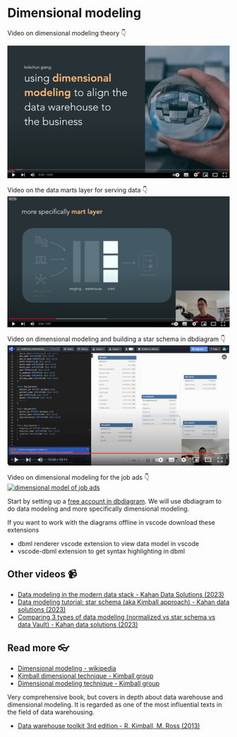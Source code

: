 # Dimensional modeling

Video on dimensional modeling theory :point_down:

[![dimensional modeling](https://github.com/kokchun/assets/blob/main/data_warehouse/dimensional_modeling_video.png?raw=true)](https://youtu.be/C7ysqi_tZio)

Video on the data marts layer for serving data :point_down:
[![data marts layer](https://github.com/kokchun/assets/blob/main/data_warehouse/mart_layer_video.png?raw=true)](https://youtu.be/XmNUuzY9OHQ)

Video on dimensional modeling and building a star schema in dbdiagram :point_down:
[![star schema healthcare example](https://github.com/kokchun/assets/blob/main/data_warehouse/dimensional_model_hospital_video.png?raw=true)](https://youtu.be/xJFyZCtdXaQ)

Video on dimensional modeling for the job ads :point_down:
[![dimensional model of job ads]()]()



Start by setting up a [free account in dbdiagram](https://dbdiagram.io/home). We will use dbdiagram to do data modeling and more specifically dimensional modeling. 

If you want to work with the diagrams offline in vscode download these extensions
- dbml renderer vscode extension to view data model in vscode
- vscode-dbml extension to get syntax highlighting in dbml


## Other videos :video_camera:
- [Data modeling in the modern data stack - Kahan Data Solutions (2023)](https://www.youtube.com/watch?v=IdCmMkQLvGA&list=PLy4OcwImJzBLWhUqduwLs30YHiDpX4Xp7&index=1)
- [Data modeling tutorial: star schema (aka Kimball approach) - Kahan data solutions (2023)](https://www.youtube.com/watch?v=gRE3E7VUzRU&t=6s)
- [Comparing 3 types of data modeling (normalized vs star schema vs data Vault) - Kahan data solutions (2023)](https://www.youtube.com/watch?v=qXXNhLv986I&)

## Read more :eyeglasses:
- [Dimensional modeling - wikipedia](https://en.wikipedia.org/wiki/Dimensional_modeling)
- [Kimball dimensional technique - Kimball group](https://www.kimballgroup.com/wp-content/uploads/2013/08/2013.09-Kimball-Dimensional-Modeling-Techniques11.pdf)
- [Dimensional modeling technique - Kimball group](https://www.kimballgroup.com/data-warehouse-business-intelligence-resources/kimball-techniques/dimensional-modeling-techniques/)

Very comprehensive book, but covers in depth about data warehouse and dimensional modeling. It is regarded as one of the most influential texts in the field of data warehousing.

- [Data warehouse toolkit 3rd edition - R. Kimball, M. Ross (2013) ](https://www.amazon.com/gp/product/1118530802?ie=UTF8&tag=decworks-20&lin%20kCode=xm2&camp=1789&creativeASIN=1118530802)